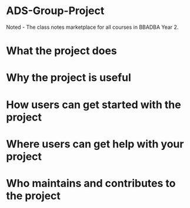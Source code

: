 # ADS-Group-Project
Noted - The class notes marketplace for all courses in BBADBA Year 2.
# What the project does
# Why the project is useful
# How users can get started with the project
# Where users can get help with your project
# Who maintains and contributes to the project
